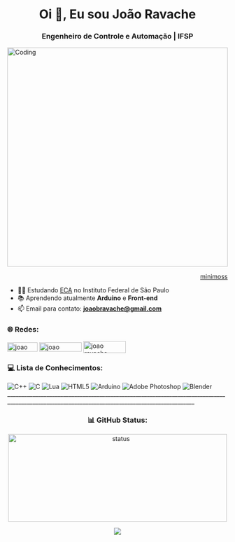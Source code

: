 <h1 align="center">Oi 👋, Eu sou João Ravache</h1>
<h3 align="center">Engenheiro de Controle e Automação | IFSP</h3>

<img align="center" alt="Coding" width="100%" height="500" src="https://64.media.tumblr.com/2244acdfb385ca2c4ba2761ba98f8034/tumblr_pxmcb75ml01xvoqyho1_640.gifv"/>
<p align="right"><a href="https://mini-moss.tumblr.com/post/187621403554/moon-thief-tip-jar-wallpapers-prints" name="minimoss">minimoss</a></p>

- 👨‍🎓 Estudando [ECA](https://slt.ifsp.edu.br/index.php/component/content/article?id=510) no Instituto Federal de São Paulo<br>
- 📚 Aprendendo atualmente **Arduino** e **Front-end**<br>
- 📫 Email para contato: **joaobravache@gmail.com**

<h3 align="left">🌐 Redes:</h3>
<p align="left">
<a href="https://linkedin.com/in/joaoravache" target="blank"><img align="center" src="https://img.shields.io/badge/LinkedIn-%230077B5.svg?logo=linkedin&logoColor=white" alt="joao ravache" height="21" width="69" /></a>
<a href="https://stackoverflow.com/users/25216719" target="blank"><img align="center" src="https://img.shields.io/badge/-Stackoverflow-FE7A16?logo=stack-overflow&logoColor=white" alt="joao ravache" height="21" width="97" /></a> 
<a href="https://codepen.io/MrNutsu" target="blank"><img align="center" src="https://img.shields.io/badge/Codepen-000000?style=for-the-badge&logo=codepen&logoColor=white" alt="joao ravache" height="27" width="97" /></a> 

<h3 align="left">💻 Lista de Conhecimentos:</h3>

<p align="left">
<img align="center" src="https://img.shields.io/badge/c++-%2300599C.svg?style=for-the-badge&logo=c%2B%2B&logoColor=white" alt="C++"/>
<img align="center" src="https://img.shields.io/badge/c-%2300599C.svg?style=for-the-badge&logo=c&logoColor=white" alt="C"/>
<img align="center" src="https://img.shields.io/badge/lua-%232C2D72.svg?style=for-the-badge&logo=lua&logoColor=white" alt="Lua"/>
<img align="center" src="https://img.shields.io/badge/html5-%23E34F26.svg?style=for-the-badge&logo=html5&logoColor=white" alt="HTML5"/>
<img align="center" src="https://img.shields.io/badge/-Arduino-00979D?style=for-the-badge&logo=Arduino&logoColor=white" alt="Arduino"/>
<img align="center" src="https://img.shields.io/badge/adobe%20photoshop-%2331A8FF.svg?style=for-the-badge&logo=adobe%20photoshop&logoColor=white" alt="Adobe Photoshop"/>
<img align="center" src="https://img.shields.io/badge/blender-%23F5792A.svg?style=for-the-badge&logo=blender&logoColor=white" alt="Blender"/>
_________________________________________________________________________________________________________________________________________________

<h3 align="center">📊 GitHub Status:</h3>
<p align="center">
    <img width="500" height="200" src="https://github-readme-streak-stats.herokuapp.com/?user=MrNutsu&theme=prussian&hide_border=false" alt="status">
</p>

<!--
<h3 align="left">😂 Meme Aleatório:</h3>
<img src='https://memer-new.vercel.app/' style="height: 400px;"/>
-->
<p align="center">
    <a href="https://visitcount.itsvg.in">
        <img src="https://visitcount.itsvg.in/api?id=MrNutsu&label=Profile%20Views&color=0&icon=2&pretty=true" />
    </a>
</p>  
